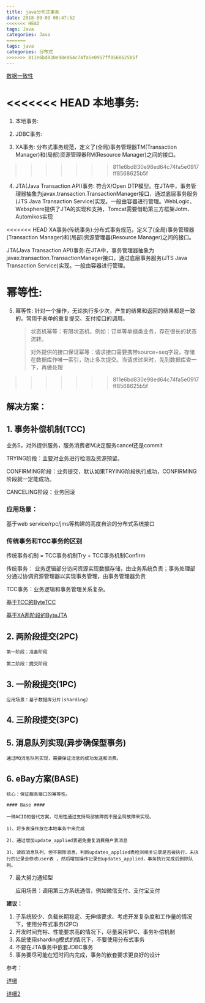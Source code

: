 ```yaml
---
title: java分布式事务
date: 2018-09-09 08:47:52
<<<<<<< HEAD
tags: Java
categories: Java
=======
tags: java
categories: 分布式
>>>>>>> 811e6bd830e98ed64c74fa5e0917ff8568625b5f
---
```

[数据一致性](https://www.infoq.cn/article/solution-of-distributed-system-transaction-consistency)

<<<<<<< HEAD
本地事务:
=======
1. 本地事务:

2. JDBC事务:

3. XA事务: 分布式事务规范，定义了(全局)事务管理器TM(Transaction Manager)和(局部)资源管理器RM(Resource Manager)之间的接口。
>>>>>>> 811e6bd830e98ed64c74fa5e0917ff8568625b5f

4. JTA(Java Transaction API)事务: 符合X/Open DTP模型。在JTA中，事务管理器抽象为javax.transaction.TransactionManager接口，通过底层事务服务(JTS Java Transaction Service)实现。一般由容器进行管理。WebLogic、Websphere提供了JTA的实现和支持，Tomcat需要借助第三方框架Jotm、Automikos实现

<<<<<<< HEAD
XA事务(传统事务):分布式事务规范，定义了(全局)事务管理器(Transaction Manager)和(局部)资源管理器(Resource Manager)之间的接口。

JTA(Java Transaction API)事务:在JTA中，事务管理器抽象为javax.transaction.TransactionManager接口，通过底层事务服务(JTS Java Transaction Service)实现。一般由容器进行管理。

幂等性:
=======
5. 幂等性: 针对一个操作，无论执行多少次，产生的结果和返回的结果都是一致的。常用于表单的重复提交、支付接口的调用。
	> 状态机幂等：有限状态机，例如：订单等单据类业务，存在很长的状态流转。
	>
	> 对外提供的接口保证幂等：请求接口需要携带source+seq字段，存储在数据库作唯一索引，防止多次提交。当请求过来时，先到数据库查一下，再做处理
	
>>>>>>> 811e6bd830e98ed64c74fa5e0917ff8568625b5f

<!-- more -->

## 解决方案：

## 1. 事务补偿机制(TCC) ##

业务S，对外提供服务，服务消费者M决定服务cancel还是commit

TRYING阶段：主要对业务进行检测及资源预留。

CONFIRMING阶段：业务提交，默认如果TRYING阶段执行成功，CONFIRMING阶段就一定能成功。

CANCELING阶段：业务回滚

### 应用场景： ###

基于web service/rpc/jms等构建的高度自治的分布式系统接口

### 传统事务和TCC事务的区别 ###

传统事务机制 = TCC事务机制Try + TCC事务机制Confirm

传统事务： 业务逻辑部分访问资源实现数据存储，由业务系统负责；事务处理部分通过协调资源管理器以实现事务管理，由事务管理器负责

TCC事务：业务逻辑和事务管理关系复杂。

[基于TCC的ByteTCC](https://github.com/liuyangming/ByteTCC/)

[基于XA两阶段的ByteJTA](https://github.com/liuyangming/ByteJTA/)

## 2. 两阶段提交(2PC) ##

	第一阶段：准备阶段

	第二阶段：提交阶段


## 3. 一阶段提交(1PC) ##

	应用场景：基于数据库分片(sharding)
## 4. 三阶段提交(3PC) ##


## 5. 消息队列实现(异步确保型事务) ##

	通过MQ消息队列实现，需要保证消息的成功发送和消费。

## 6. eBay方案(BASE) ##

	核心：保证服务接口的幂等性。

	#### Base ####

	一种ACID的替代方案，可用性通过支持局部故障而不是全局故障来实现。

	1)、将多表操作放在本地事务中来完成

	2)、通过增加update_applied表避免重复消费用户表消息

	3)、读取消息队列，但不删除消息，判断updates_applied表检测相关记录是否被执行，未执行的记录会修改user表 ，然后增加操作记录到updates_applied，事务执行完成后删除队列。

7. 最大努力通知型

	应用场景：调用第三方系统通信，例如微信支付、支付宝支付

	
**建议：**

1. 子系统较少、负载长期稳定、无伸缩要求、考虑开发复杂度和工作量的情况下，使用分布式事务(2PC)
2. 开发时间充裕、性能要求高的情况下，尽量采用1PC、事务补偿机制
3. 系统使用sharding模式的情况下，不要使用分布式事务
4. 不要在JTA事务中嵌套JDBC事务
5. 事务要尽可能在短时间内完成，事务的嵌套要求更良好的设计


参考：

[详细](https://blog.csdn.net/bluishglc/article/details/7612811)

[详细2](http://javaeye-mao.iteye.com/blog/1501726)